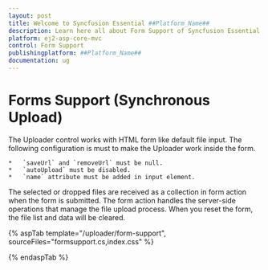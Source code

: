 ```yaml
---
layout: post
title: Welcome to Syncfusion Essential ##Platform_Name##
description: Learn here all about Form Support of Syncfusion Essential ##Platform_Name## widgets based on HTML5 and jQuery.
platform: ej2-asp-core-mvc
control: Form Support
publishingplatform: ##Platform_Name##
documentation: ug
---
```



# Forms Support (Synchronous Upload)

The Uploader control works with HTML form like default file input. The following configuration is must to make the Uploader work inside the form.

    *   `saveUrl` and `removeUrl` must be null.
    *   `autoUpload` must be disabled.
    *   `name` attribute must be added in input element.

The selected or dropped files are received as a collection in form action when the form is submitted.
The form action handles the server-side operations that manage the file upload process.
When you reset the form, the file list and data will be cleared.

{% aspTab template="/uploader/form-support", sourceFiles="formsupport.cs,index.css" %}

{% endaspTab %}
